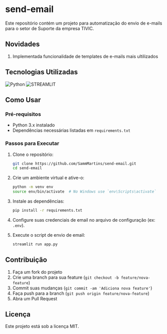 # send-email

Este repositório contém um projeto para automatização do envio de e-mails para o setor de Suporte da empresa TIVIC.

## Novidades
1. Implementada funcionalidade de templates de e-mails mais ultilizados

## Tecnologias Utilizadas
![Python](https://img.shields.io/badge/python-3670A0?style=for-the-badge&logo=python&logoColor=ffdd54) ![STREAMLIT](https://img.shields.io/badge/streamlit-%23D42029.svg?style=for-the-badge&logo=streamlit&logoColor=white)

## Como Usar

### Pré-requisitos

- Python 3.x instalado
- Dependências necessárias listadas em `requirements.txt`

### Passos para Executar

1. Clone o repositório:
    ```bash
    git clone https://github.com/SammMartins/send-email.git
    cd send-email
    ```

2. Crie um ambiente virtual e ative-o:
    ```bash
    python -m venv env
    source env/bin/activate  # No Windows use `env\Scripts\activate`
    ```

3. Instale as dependências:
    ```bash
    pip install -r requirements.txt
    ```

4. Configure suas credenciais de email no arquivo de configuração (ex: `.env`).

5. Execute o script de envio de email:
    ```bash
    streamlit run app.py
    ```

## Contribuição

1. Faça um fork do projeto
2. Crie uma branch para sua feature (`git checkout -b feature/nova-feature`)
3. Commit suas mudanças (`git commit -am 'Adiciona nova feature'`)
4. Faça push para a branch (`git push origin feature/nova-feature`)
5. Abra um Pull Request

## Licença

Este projeto está sob a licença MIT.
